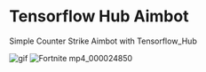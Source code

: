 # Tensorflow Hub Aimbot
Simple Counter Strike Aimbot with Tensorflow_Hub


![gif](https://github.com/JaBandrew/tfhub_aimbot/releases)
![Fortnite mp4_000024850](https://github.com/JaBandrew/tfhub_aimbot/releases)
